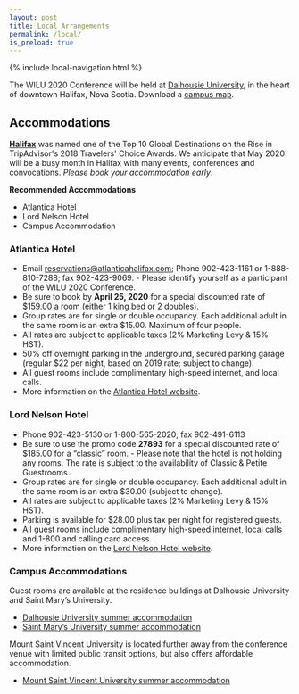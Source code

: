 ```yaml
---
layout: post
title: Local Arrangements
permalink: /local/
is_preload: true
---
```


{% include local-navigation.html %}

The WILU 2020 Conference will be held at [Dalhousie University](http://dal.ca), in the heart of downtown Halifax, Nova Scotia. Download a [campus map](https://www.dal.ca/campus-maps/maps.html).

## Accommodations

**[Halifax](https://discoverhalifaxns.com/)** was named one of the Top 10 Global Destinations on the Rise in TripAdvisor's 2018 Travelers' Choice Awards. We anticipate that May 2020 will be a busy month in Halifax with many events, conferences and convocations. *Please book your accommodation early*.

**Recommended Accommodations**
- Atlantica Hotel
- Lord Nelson Hotel
- Campus Accommodation

### Atlantica Hotel
- Email [reservations@atlanticahalifax.com](mailto:reservations@atlanticahalifax.com); Phone 902-423-1161 or 1-888-810-7288; fax 902-423-9069. -  Please identify yourself as a participant of the WILU 2020 Conference.
- Be sure to book by **April 25, 2020** for a special discounted rate of $159.00 a room (either 1 king bed or 2 doubles). 
- Group rates are for single or double occupancy. Each additional adult in the same room is an extra $15.00. Maximum of four people.
- All rates are subject to applicable taxes (2% Marketing Levy & 15% HST).
- 50% off overnight parking in the underground, secured parking garage (regular $22 per night, based on 2019 rate; subject to change).
- All guest rooms include complimentary high-speed internet, and local calls.
- More information on the [Atlantica Hotel website](https://www.atlanticahotelhalifax.com/).


### Lord Nelson Hotel
- Phone 902-423-5130 or 1-800-565-2020; fax 902-491-6113
- Be sure to use the promo code **27893** for a special discounted rate of $185.00 for a “classic” room.  - Please note that the hotel is not holding any rooms. The rate is subject to the availability of Classic & Petite Guestrooms.
- Group rates are for single or double occupancy. Each additional adult in the same room is an extra $30.00 (subject to change).
- All rates are subject to applicable taxes (2% Marketing Levy & 15% HST).
- Parking is available for $28.00 plus tax per night for registered guests.
- All guest rooms include complimentary high-speed internet, local calls and 1-800 and calling card access.
- More information on the [Lord Nelson Hotel website](https://lordnelsonhotel.ca/).


### Campus Accommodations
Guest rooms are available at the residence buildings at Dalhousie University and Saint Mary’s University. 
- [Dalhousie University summer accommodation](https://www.dal.ca/dept/summer-accommodations/halifax-accommodations/summer-students.html)
- [Saint Mary’s University summer accommodation](https://smu.ca/about/halifax-summer-accommodations.html)

Mount Saint Vincent University is located further away from the conference venue with limited public transit options, but also offers affordable accommodation.
- [Mount Saint Vincent University summer accommodation](https://www.msvu.ca/en/home/campus-life/campus-services/conferenceservices/Accommodations/default.aspx)
